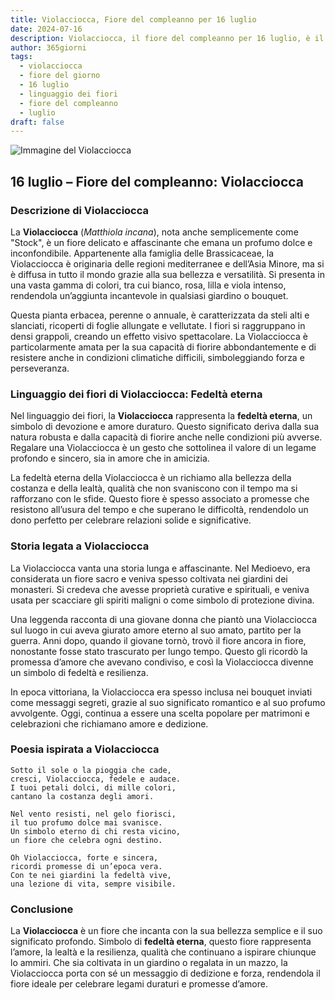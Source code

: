 ```yaml
---
title: Violacciocca, Fiore del compleanno per 16 luglio
date: 2024-07-16
description: Violacciocca, il fiore del compleanno per 16 luglio, è il simbolo di Fedeltà eterna. Scopri il suo significato unico, le storie affascinanti e la poesia che celebra la sua bellezza.
author: 365giorni
tags:
  - violacciocca
  - fiore del giorno
  - 16 luglio
  - linguaggio dei fiori
  - fiore del compleanno
  - luglio
draft: false
---
```


![Immagine del Violacciocca](https://cdn.pixabay.com/photo/2017/04/04/18/19/matthiola-tricuspidata-2202665_1280.jpg)

## 16 luglio – Fiore del compleanno: Violacciocca

### Descrizione di Violacciocca

La **Violacciocca** (_Matthiola incana_), nota anche semplicemente come "Stock", è un fiore delicato e affascinante che emana un profumo dolce e inconfondibile. Appartenente alla famiglia delle Brassicaceae, la Violacciocca è originaria delle regioni mediterranee e dell’Asia Minore, ma si è diffusa in tutto il mondo grazie alla sua bellezza e versatilità. Si presenta in una vasta gamma di colori, tra cui bianco, rosa, lilla e viola intenso, rendendola un’aggiunta incantevole in qualsiasi giardino o bouquet.

Questa pianta erbacea, perenne o annuale, è caratterizzata da steli alti e slanciati, ricoperti di foglie allungate e vellutate. I fiori si raggruppano in densi grappoli, creando un effetto visivo spettacolare. La Violacciocca è particolarmente amata per la sua capacità di fiorire abbondantemente e di resistere anche in condizioni climatiche difficili, simboleggiando forza e perseveranza.

### Linguaggio dei fiori di Violacciocca: Fedeltà eterna

Nel linguaggio dei fiori, la **Violacciocca** rappresenta la **fedeltà eterna**, un simbolo di devozione e amore duraturo. Questo significato deriva dalla sua natura robusta e dalla capacità di fiorire anche nelle condizioni più avverse. Regalare una Violacciocca è un gesto che sottolinea il valore di un legame profondo e sincero, sia in amore che in amicizia.

La fedeltà eterna della Violacciocca è un richiamo alla bellezza della costanza e della lealtà, qualità che non svaniscono con il tempo ma si rafforzano con le sfide. Questo fiore è spesso associato a promesse che resistono all’usura del tempo e che superano le difficoltà, rendendolo un dono perfetto per celebrare relazioni solide e significative.

### Storia legata a Violacciocca

La Violacciocca vanta una storia lunga e affascinante. Nel Medioevo, era considerata un fiore sacro e veniva spesso coltivata nei giardini dei monasteri. Si credeva che avesse proprietà curative e spirituali, e veniva usata per scacciare gli spiriti maligni o come simbolo di protezione divina.

Una leggenda racconta di una giovane donna che piantò una Violacciocca sul luogo in cui aveva giurato amore eterno al suo amato, partito per la guerra. Anni dopo, quando il giovane tornò, trovò il fiore ancora in fiore, nonostante fosse stato trascurato per lungo tempo. Questo gli ricordò la promessa d’amore che avevano condiviso, e così la Violacciocca divenne un simbolo di fedeltà e resilienza.

In epoca vittoriana, la Violacciocca era spesso inclusa nei bouquet inviati come messaggi segreti, grazie al suo significato romantico e al suo profumo avvolgente. Oggi, continua a essere una scelta popolare per matrimoni e celebrazioni che richiamano amore e dedizione.

### Poesia ispirata a Violacciocca

```
Sotto il sole o la pioggia che cade,  
cresci, Violacciocca, fedele e audace.  
I tuoi petali dolci, di mille colori,  
cantano la costanza degli amori.  

Nel vento resisti, nel gelo fiorisci,  
il tuo profumo dolce mai svanisce.  
Un simbolo eterno di chi resta vicino,  
un fiore che celebra ogni destino.  

Oh Violacciocca, forte e sincera,  
ricordi promesse di un’epoca vera.  
Con te nei giardini la fedeltà vive,  
una lezione di vita, sempre visibile.
```

### Conclusione

La **Violacciocca** è un fiore che incanta con la sua bellezza semplice e il suo significato profondo. Simbolo di **fedeltà eterna**, questo fiore rappresenta l’amore, la lealtà e la resilienza, qualità che continuano a ispirare chiunque lo ammiri. Che sia coltivata in un giardino o regalata in un mazzo, la Violacciocca porta con sé un messaggio di dedizione e forza, rendendola il fiore ideale per celebrare legami duraturi e promesse d’amore.